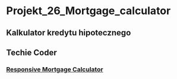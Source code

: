 # Projekt_26_Mortgage_calculator
## Kalkulator kredytu hipotecznego
## Techie Coder
### [Responsive Mortgage Calculator](https://www.youtube.com/@TechieCoder)